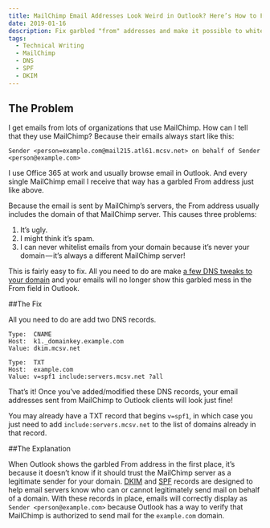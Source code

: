 ```yaml
---
title: MailChimp Email Addresses Look Weird in Outlook? Here’s How to Fix It.
date: 2019-01-16
description: Fix garbled "from" addresses and make it possible to whitelist your mailings through MailChimp.
tags:
  - Technical Writing
  - MailChimp
  - DNS
  - SPF
  - DKIM
---
```


## The Problem

I get emails from lots of organizations that use MailChimp. How can I tell that they use MailChimp? Because their emails always start like this:

```
Sender <person=example.com@mail215.atl61.mcsv.net> on behalf of Sender <person@example.com>
```

I use Office 365 at work and usually browse email in Outlook. And every single MailChimp email I receive that way has a garbled From address just like above.

Because the email is sent by MailChimp’s servers, the From address usually includes the domain of that MailChimp server. This causes three problems:

1. It’s ugly.
2. I might think it’s spam.
3. I can never whitelist emails from your domain because it’s never your domain — it’s always a different MailChimp server!

This is fairly easy to fix. All you need to do are make [a few DNS tweaks to your domain](http://kb.mailchimp.com/accounts/email-authentication/set-up-custom-domain-authentication-dkim-and-spf) and your emails will no longer show this garbled mess in the From field in Outlook.

##The Fix

All you need to do are add two DNS records.

```
Type:  CNAME
Host:  k1._domainkey.example.com
Value: dkim.mcsv.net

Type:  TXT
Host:  example.com
Value: v=spf1 include:servers.mcsv.net ?all
```

That’s it! Once you’ve added/modified these DNS records, your email addresses sent from MailChimp to Outlook clients will look just fine!

You may already have a TXT record that begins `v=spf1`, in which case you just need to add `include:servers.mcsv.net` to the list of domains already in that record.

##The Explanation

When Outlook shows the garbled From address in the first place, it’s because it doesn’t know if it should trust the MailChimp server as a legitimate sender for your domain. [DKIM](https://support.google.com/a/answer/174124?hl=en) and [SPF](https://support.google.com/a/answer/33786?hl=en) records are designed to help email servers know who can or cannot legitimately send mail on behalf of a domain. With these records in place, emails will correctly display as `Sender <person@example.com>` because Outlook has a way to verify that MailChimp is authorized to send mail for the `example.com` domain.
